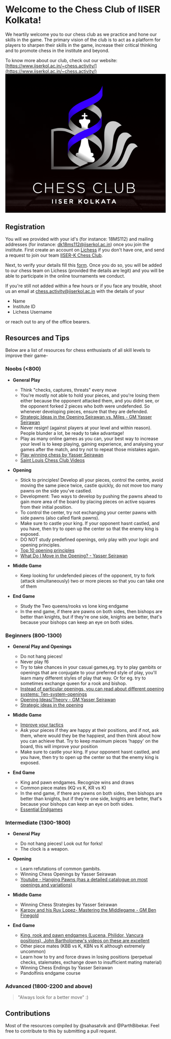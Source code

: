 # Welcome to the Chess Club of IISER Kolkata!
We heartily welcome you to our chess club as we practice and hone our skills in the game. The primary vision of the club is to act as a platform for players to sharpen their skills in the game, increase their critical thinking and to promote chess in the institute and beyond.

To know more about our club, check out our website: [https://www.iiserkol.ac.in/~chess.activity/](https://www.iiserkol.ac.in/~chess.activity/)
![club image](img.png)
## Registration
You will we provided with your id's (for instance: 18MS112) and mailing addresses (for instance: dk18ms112@iiserkol.ac.in) once you join the institute. First create an account on [Lichess](https://lichess.org/) if you don't have one, and send a request to join our team [IISER-K Chess Club](https://lichess.org/team/iiserk-chess-club). 

Next, to verify your details fill this [form](https://docs.google.com/forms/d/e/1FAIpQLSduDBkqS9zV-vw1UqOaYuuKHgnhztQ1etTXO9fZgVRo6hayYg/viewform?usp=sf_link). Once you do so, you will be added to our chess team on Lichess (provided the details are legit) and you will be able to participate in the online tournaments we conduct.

If you're still not added within a few hours or if you face any trouble, shoot us an email at chess.activity@iiserkol.ac.in with the details of your
- Name
- Institute ID
- Lichess Username

or reach out to any of the office bearers.

## Resources and Tips
Below are a list of resources for chess enthusiasts of all skill levels to improve their game-
### Noobs (<800)
- **General Play**
  - Think "checks, captures, threats" every move
  - You're mostly not able to hold your pieces, and you're losing them either because the opponent attacked them, and you didnt see, or the opponent forked 2 pieces who both were undefended. So whenever developing pieces, ensure that they are defended.
  - [Strategic Ideas in the Opening Seirawan vs. Miles - GM Yasser Seirawan](https://www.youtube.com/watch?v=Ohf79-nlekc&list=PLVWaFpMwtaGiVZ77NhhvGGGzvF7oFSWcA&index=13)
  - Never resign! (against players at your level and within reason). People blunder a lot, be ready to take advantage!
  - Play as many online games as you can, your best way to increase your level is to keep playing, gaining experience, and analysing your games after the match, and try not to repeat those mistakes again.
  - [Play winning chess by Yasser Seirawan](https://drive.google.com/file/d/12yNlUmwQMKKjpe9Pmvbeux-i6i_MpXbB/view?usp=drivesdk)
  - [Saint Louis Chess Club Videos](https://www.youtube.com/playlist?list=PLVWaFpMwtaGj-HHi0t8bHxFzNtDwLoWon)

- **Opening**
  - Stick to principles! Develop all your pieces, control the centre, avoid moving the same piece twice, castle quickly, do not move too many pawns on the side you've castled.
  - Development: Two ways to develop by pushing the pawns ahead to gain more area of the board by placing pieces on active squares from their initial position.
  - To control the center, try not exchanging your center pawns with side pawns (also called flank pawns).
  - Make sure to castle your king. If your opponent hasnt castled, and you have, then try to open up the center so that the enemy king is exposed.
  - DO NOT study predefined openings, only play with your logic and opening principles.
  - [Top 10 opening principles](http://www.chessfornovices.com/chessopeningstrategy-top10principles.html)
  - [What Do I Move in the Opening? - Yasser Seirawan](https://www.youtube.com/watch?v=2WxcHxN9nQs&list=PLVWaFpMwtaGiVZ77NhhvGGGzvF7oFSWcA&index=77)
  
- **Middle Game**
  - Keep looking for undefended pieces of the opponent, try to fork (attack simultaneously) two or more pieces so that you can take one of them

- **End Game**
  - Study the Two queens/rooks vs lone king endgame
  - In the end game, if there are pawns on both sides, then bishops are better than knights, but if they're one side, knights are better, that's because your bishops can keep an eye on both sides.

### Beginners (800-1300)
- **General Play and Openings**
  - Do not hang pieces!
  - Never play f6
  - Try to take chances in your casual games,eg. try to play gambits or openings that are conjugate to your preferred style of play, you'll learn many different styles of play that way. Or for eg. try to sometimes exchange queen for a rook and bishop.	
  - [Instead of particular openings, you can read about different opening systems: Ten-system-openings](https://www.chess.com/forum/view/for-beginners/ten-system-openings)
  - [Opening Ideas/Theory - GM Yasser Seirawan](https://www.youtube.com/watch?v=-WEFr1dwqys&list=PLVWaFpMwtaGiVZ77NhhvGGGzvF7oFSWcA&index=6)
  - [Strategic ideas in the opening](https://www.youtube.com/watch?v=Ohf79-nlekc&list=PLVWaFpMwtaGiVZ77NhhvGGGzvF7oFSWcA&index=13)

- **Middle Game**
  - [Improve your tactics](https://www.reddit.com/r/chess/wiki/resources#wiki_tactics)  
  - Ask your pieces if they are happy at their positions, and if not, ask them, where would they be the happiest, and then think about how you can achieve that. Try to keep maximum pieces 'happy' on the board, this will improve your position	
  - Make sure to castle your king. If your opponent hasnt castled, and you have, then try to open up the center so that the enemy king is exposed.

- **End Game**
  - King and pawn endgames. Recognize wins and draws
  - Common piece mates (KQ vs K, KR vs K)
  - In the end game, if there are pawns on both sides, then bishops are better than knights, but if they're one side, knights are better, that's because your bishops can keep an eye on both sides.
  - [Essential Endgames](https://www.youtube.com/watch?v=ZpeRfZlzVVQ&list=PLVWaFpMwtaGj-HHi0t8bHxFzNtDwLoWon&index=4)


### Intermediate (1300-1800)
- **General Play**
  - Do not hang pieces! Look out for forks!
  - The clock is a weapon.

- **Opening**
  - Learn refutations of common gambits.
  - Winning Chess Openings by Yasser Seirawan
  - [Youtube - Hanging Pawns (has a detailed catalogue on most openings and variations)](https://www.youtube.com/channel/UCkJdvwRC-oGPhRHW_XPNokg)

- **Middle Game**
  - Winning Chess Strategies by Yasser Seirawan
  - [Karpov and his Ruy Lopez- Mastering the Middlegame - GM Ben Finegold](https://www.youtube.com/watch?v=enR0ntHVjG8)

- **End Game**
  - [King, rook and pawn endgames (Lucena, Philidor, Vancura positions), John Bartholomew's videos on these are excellent](https://www.youtube.com/channel/UC6hOVYvNn79Sl1Fc1vx2mYA)
  - Other piece mates (KBB vs K, KBN vs K although extremely uncommon)
  - Learn how to try and force draws in losing positions (perpetual checks, stalemates, exchange down to insufficient mating material)
  - Winning Chess Endings by Yasser Seirawan
  - Pandolfinis endgame course
  
### Advanced (1800-2200 and above)
> "Always look for a better move" :)

## Contributions
Most of the resources compiled by @sahasatvik and @ParthBibekar. Feel free to contribute to this by submitting a pull request.
